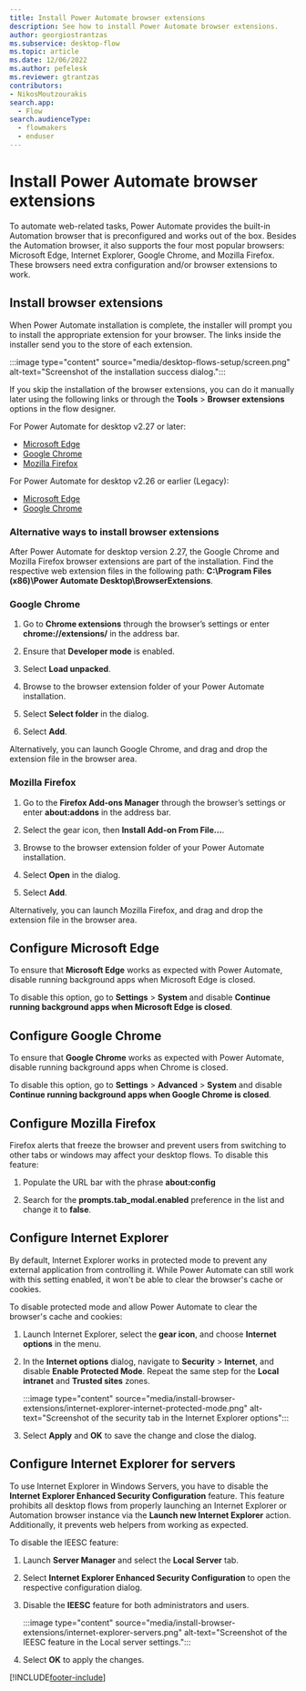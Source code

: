 ```yaml
---
title: Install Power Automate browser extensions
description: See how to install Power Automate browser extensions.
author: georgiostrantzas
ms.subservice: desktop-flow
ms.topic: article
ms.date: 12/06/2022
ms.author: pefelesk
ms.reviewer: gtrantzas
contributors:
- NikosMoutzourakis
search.app: 
  - Flow 
search.audienceType: 
  - flowmakers
  - enduser
---
```


# Install Power Automate browser extensions

To automate web-related tasks, Power Automate provides the built-in Automation browser that is preconfigured and works out of the box. Besides the Automation browser, it also supports the four most popular browsers: Microsoft Edge, Internet Explorer, Google Chrome, and Mozilla Firefox. These browsers need extra configuration and/or browser extensions to work.

## Install browser extensions

When Power Automate installation is complete, the installer will prompt you to install the appropriate extension for your browser. The links inside the installer send you to the store of each extension.

:::image type="content" source="media/desktop-flows-setup/screen.png" alt-text="Screenshot of the installation success dialog.":::

If you skip the installation of the browser extensions, you can do it manually later using the following links or through the **Tools** > **Browser extensions** options in the flow designer.

For Power Automate for desktop v2.27 or later:

- [Microsoft Edge](https://microsoftedge.microsoft.com/addons/detail/microsoft-power-automate/kagpabjoboikccfdghpdlaaopmgpgfdc)
- [Google Chrome](https://chrome.google.com/webstore/detail/microsoft-power-automate/ljglajjnnkapghbckkcmodicjhacbfhk)
- [Mozilla Firefox](https://addons.mozilla.org/en-US/firefox/addon/microsoft-power-automate/)

For Power Automate for desktop v2.26 or earlier (Legacy):

- [Microsoft Edge](https://microsoftedge.microsoft.com/addons/detail/microsoft-power-automate/njjljiblognghfjfpcdpdbpbfcmhgafg)
- [Google Chrome](https://chrome.google.com/webstore/detail/microsoft-power-automate/gjgfobnenmnljakmhboildkafdkicala)

### Alternative ways to install browser extensions

After Power Automate for desktop version 2.27, the Google Chrome and Mozilla Firefox browser extensions are part of the installation. Find the respective web extension files in the following path: **C:\Program Files (x86)\Power Automate Desktop\BrowserExtensions**.

### Google Chrome

1. Go to **Chrome extensions** through the browser’s settings or enter **chrome://extensions/** in the address bar.

1. Ensure that **Developer mode** is enabled.

1. Select **Load unpacked**.

1. Browse to the browser extension folder of your Power Automate installation.

1. Select **Select folder** in the dialog.

1. Select **Add**.

Alternatively, you can launch Google Chrome, and drag and drop the extension file in the browser area.

### Mozilla Firefox

1. Go to the **Firefox Add-ons Manager** through the browser’s settings or enter **about:addons** in the address bar.

1. Select the gear icon, then **Install Add-on From File…**.

1. Browse to the browser extension folder of your Power Automate installation.

1. Select **Open** in the dialog.

1. Select **Add**.

Alternatively, you can launch Mozilla Firefox, and drag and drop the extension file in the browser area.

## Configure Microsoft Edge

To ensure that **Microsoft Edge** works as expected with Power Automate, disable running background apps when Microsoft Edge is closed.

To disable this option, go to **Settings** > **System** and disable **Continue running background apps when Microsoft Edge is closed**.

## Configure Google Chrome

To ensure that **Google Chrome** works as expected with Power Automate, disable running background apps when Chrome is closed.

To disable this option, go to **Settings** > **Advanced** > **System** and disable **Continue running background apps when Google Chrome is closed**.

## Configure Mozilla Firefox

Firefox alerts that freeze the browser and prevent users from switching to other tabs or windows may affect your desktop flows. To disable this feature:

1. Populate the URL bar with the phrase **about:config**

1. Search for the **prompts.tab_modal.enabled** preference in the list and change it to **false**.

## Configure Internet Explorer

By default, Internet Explorer works in protected mode to prevent any external application from controlling it. While Power Automate can still work with this setting enabled, it won't be able to clear the browser's cache or cookies.

To disable protected mode and allow Power Automate to clear the browser's cache and cookies:

1. Launch Internet Explorer, select the **gear icon**, and choose **Internet options** in the menu.

1. In the **Internet options** dialog, navigate to **Security** > **Internet**, and disable **Enable Protected Mode**. Repeat the same step for the **Local intranet** and **Trusted sites** zones.

    :::image type="content" source="media/install-browser-extensions/internet-explorer-internet-protected-mode.png" alt-text="Screenshot of the security tab in the Internet Explorer options":::

1. Select **Apply** and **OK** to save the change and close the dialog.

## Configure Internet Explorer for servers

To use Internet Explorer in Windows Servers, you have to disable the **Internet Explorer Enhanced Security Configuration** feature. This feature prohibits all desktop flows from properly launching an Internet Explorer or Automation browser instance via the **Launch new Internet Explorer** action. Additionally, it prevents web helpers from working as expected.

To disable the IEESC feature:

1. Launch **Server Manager** and select the **Local Server** tab.

1. Select **Internet Explorer Enhanced Security Configuration** to open the respective configuration dialog.

1. Disable the **IEESC** feature for both administrators and users.

    :::image type="content" source="media/install-browser-extensions/internet-explorer-servers.png" alt-text="Screenshot of the IEESC feature in the Local server settings.":::

1. Select **OK** to apply the changes.

[!INCLUDE[footer-include](../includes/footer-banner.md)]
